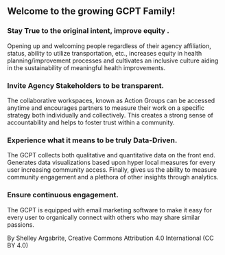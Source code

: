 ## Welcome to the growing GCPT Family!

### Stay True to the original intent, improve equity .

Opening up and welcoming people regardless of their agency
affiliation, status, ability to utilize transportation, etc., increases equity
in health planning/improvement processes and cultivates an inclusive
culture aiding in the sustainability of meaningful health improvements.

### Invite Agency Stakeholders to be transparent.

The collaborative workspaces, known as Action Groups can be
accessed anytime and encourages partners to measure their work on
a specific strategy both individually and collectively. This creates a
strong sense of accountability and helps to foster trust within a
community.

### Experience what it means to be truly Data-Driven.

The GCPT collects both qualitative and quantitative data on the front
end. Generates data visualizations based upon hyper local measures
for every user increasing community access. Finally, gives us the ability
to measure community engagement and a plethora of other insights
through analytics.

### Ensure continuous engagement.

The GCPT is equipped with email marketing software to make it easy
for every user to organically connect with others who may share
similar passions.

By Shelley Argabrite, Creative Commons Attribution 4.0 International (CC BY 4.0)
